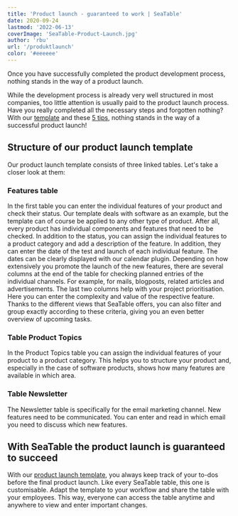 ```yaml
---
title: 'Product launch - guaranteed to work | SeaTable'
date: 2020-09-24
lastmod: '2022-06-13'
coverImage: 'SeaTable-Product-Launch.jpg'
author: 'rbu'
url: '/produktlaunch'
color: '#eeeeee'
---
```


Once you have successfully completed the product development process, nothing stands in the way of a product launch.

While the development process is already very well structured in most companies, too little attention is usually paid to the product launch process. Have you really completed all the necessary steps and forgotten nothing? With our [template](https://seatable.io/en/vorlage/duhr9rqdqtcbfeonhxntca/) and these [5 tips](https://www.pressesprecher.com/nachrichten/fuenf-tipps-fuer-einen-gelungenen-produkt-launch-9837), nothing stands in the way of a successful product launch!

## Structure of our product launch template

Our product launch template consists of three linked tables. Let's take a closer look at them:

### Features table

In the first table you can enter the individual features of your product and check their status. Our template deals with software as an example, but the template can of course be applied to any other type of product. After all, every product has individual components and features that need to be checked. In addition to the status, you can assign the individual features to a product category and add a description of the feature. In addition, they can enter the date of the test and launch of each individual feature. The dates can be clearly displayed with our calendar plugin. Depending on how extensively you promote the launch of the new features, there are several columns at the end of the table for checking planned entries of the individual channels. For example, for mails, blogposts, related articles and advertisements. The last two columns help with your project prioritisation. Here you can enter the complexity and value of the respective feature. Thanks to the different views that SeaTable offers, you can also filter and group exactly according to these criteria, giving you an even better overview of upcoming tasks.

### Table Product Topics

In the Product Topics table you can assign the individual features of your product to a product category. This helps you to structure your product and, especially in the case of software products, shows how many features are available in which area.

### Table Newsletter

The Newsletter table is specifically for the email marketing channel. New features need to be communicated. You can enter and read in which email you need to discuss which new features.

## With SeaTable the product launch is guaranteed to succeed

With our [product launch template](https://seatable.io/en/vorlage/duhr9rqdqtcbfeonhxntca/), you always keep track of your to-dos before the final product launch. Like every SeaTable table, this one is customisable. Adapt the template to your workflow and share the table with your employees. This way, everyone can access the table anytime and anywhere to view and enter important changes.
